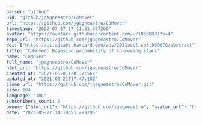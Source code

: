 ```yaml
---
parser: "github"
uid: "github/jgagneastro/CoMover"
url: "https://github.com/jgagneastro/CoMover"
timestamp: "2022-07-17 17:11:51.657260"
avatar: "https://avatars.githubusercontent.com/u/10508801?v=4"
repo_url: "https://github.com/jgagneastro/CoMover"
doi: ["https://ui.adsabs.harvard.edu/abs/2021ascl.soft06007G/abstract"]
title: "CoMover: Bayesian probability of co-moving stars"
name: "CoMover"
full_name: "jgagneastro/CoMover"
html_url: "https://github.com/jgagneastro/CoMover"
created_at: "2021-06-01T20:37:56Z"
updated_at: "2021-06-21T17:47:18Z"
clone_url: "https://github.com/jgagneastro/CoMover.git"
size: 104
language: "IDL"
subscribers_count: 1
owner: {"html_url": "https://github.com/jgagneastro", "avatar_url": "https://avatars.githubusercontent.com/u/10508801?v=4", "login": "jgagneastro", "type": "User"}
date: "2023-05-27 14:19:51.299295"
---
```

